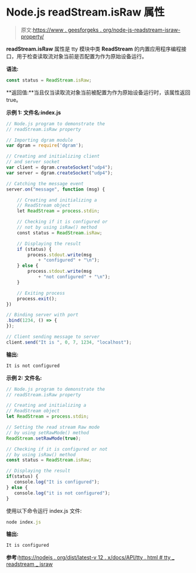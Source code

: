 # Node.js readStream.isRaw 属性

> 原文:[https://www . geesforgeks . org/node-js-readstream-israw-property/](https://www.geeksforgeeks.org/node-js-readstream-israw-property/)

**readStream.isRaw** 属性是 tty 模块中类 **ReadStream** 的内置应用程序编程接口，用于检查读取流对象当前是否配置为作为原始设备运行。

**语法:**

```js
const status = ReadStream.isRaw;
```

**返回值:**当且仅当读取流对象当前被配置为作为原始设备运行时，该属性返回 true。

**示例 1:** **文件名:index.js**

```js
// Node.js program to demonstrate the
// readStream.isRaw property

// Importing dgram module
var dgram = require('dgram');

// Creating and initializing client
// and server socket
var client = dgram.createSocket("udp4");
var server = dgram.createSocket("udp4");

// Catching the message event
server.on("message", function (msg) {

    // Creating and initializing a
    // ReadStream object
    let ReadStream = process.stdin;

    // Checking if it is configured or
    // not by using isRaw() method
    const status = ReadStream.isRaw;

    // Displaying the result
    if (status) {
        process.stdout.write(msg 
            + "configured" + "\n");
    } else {
        process.stdout.write(msg 
            + "not configured" + "\n");
    }

    // Exiting process
    process.exit();
})

// Binding server with port
.bind(1234, () => {
});

// Client sending message to server
client.send("It is ", 0, 7, 1234, "localhost");
```

**输出:**

```js
It is not configured
```

**示例 2:** **文件名:**

```js
// Node.js program to demonstrate the
// readStream.isRaw property

// Creating and initializing a 
// ReadStream object
let ReadStream = process.stdin;

// Setting the read stream Raw mode
// by using setRawMode() method
ReadStream.setRawMode(true);

// Checking if it is configured or not 
// by using isRaw() method
const status = ReadStream.isRaw;

// Displaying the result
if(status) {
   console.log("It is configured");
} else {
   console.log("it is not configured");
}
```

使用以下命令运行 index.js 文件:

```js
node index.js
```

**输出:**

```js
It is configured
```

**参考:**[https://nodejs . org/dist/latest-v 12 . x/docs/API/tty . html # tty _ readstream _ israw](https://nodejs.org/dist/latest-v12.x/docs/api/tty.html#tty_readstream_israw)